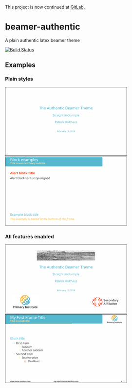 This project is now continued at [GitLab](https://gitlab.com/pholthaus/beamer-authentic).

# beamer-authentic

A plain authentic latex beamer theme

[![Build Status](https://api.travis-ci.org/pholthau/beamer-authentic.svg)](https://travis-ci.org/pholthau/beamer-authentic)

## Examples

### Plain styles

<img title="Title slide without logos" src="https://github.com/pholthau/beamer-authentic/raw/master/samples/front-plain.png" width="400"> <img title="Plain slide" src="https://github.com/pholthau/beamer-authentic/raw/master/samples/plain.png" width="400">

### All features enabled

<img title="Title slide with logos and banner image" src="https://github.com/pholthau/beamer-authentic/raw/master/samples/front.png" width="400"> <img title="Sample slide with all features enabled" src="https://github.com/pholthau/beamer-authentic/raw/master/samples/everything.png" width="400">
